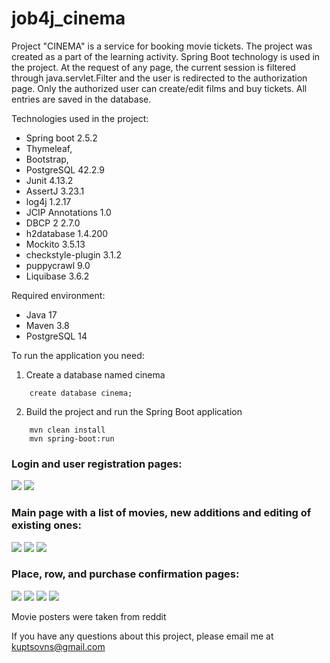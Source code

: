 
<h1>job4j_cinema</h1>

Project "CINEMA" is a service for booking movie tickets. The project was created as a part of the learning activity. Spring Boot technology is used in the project.
At the request of any page, the current session is filtered through java.servlet.Filter and the user is redirected to the authorization page. 
Only the authorized user can create/edit films and buy tickets. All entries are saved in the database.

Technologies used in the project:
- Spring boot 2.5.2
- Thymeleaf,
- Bootstrap,
- PostgreSQL 42.2.9
- Junit 4.13.2
- AssertJ 3.23.1
- log4j 1.2.17
- JCIP Annotations 1.0
- DBCP 2 2.7.0
- h2database 1.4.200
- Mockito 3.5.13
- checkstyle-plugin 3.1.2
- puppycrawl 9.0
- Liquibase 3.6.2

Required environment:
- Java 17
- Maven 3.8
- PostgreSQL 14

To run the application you need:

1. Create a database named cinema
```ql
    create database cinema;
```

2. Build the project and run the Spring Boot application
```
    mvn clean install
    mvn spring-boot:run
```

### Login and user registration pages:
![](img/login.png)
![](img/reg.png)

### Main page with a list of movies, new additions and editing of existing ones:
![](img/main.png)
![](img/add.png)
![](img/update.png)

### Place, row, and purchase confirmation pages:
![](img/seats.png)
![](img/row.png)
![](img/fin.png)
![](img/end.png)

Movie posters were taken from reddit

If you have any questions about this project, please email me at kuptsovns@gmail.com

